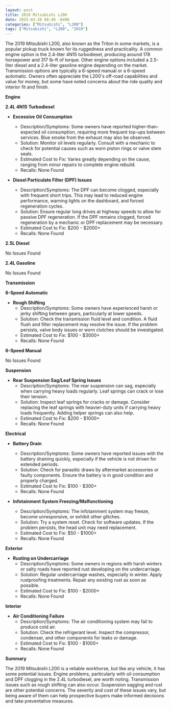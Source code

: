 ```yaml
---
layout: post
title: 2019 Mitsubishi L200
date: 2025-03-20 08:49 -0400
categories: ["Mitsubishi", "L200"]
tags: ["Mitsubishi", "L200", "2019"]
---
```

The 2019 Mitsubishi L200, also known as the Triton in some markets, is a popular pickup truck known for its ruggedness and practicality. A common engine option is the 2.4-liter 4N15 turbodiesel, producing around 178 horsepower and 317 lb-ft of torque. Other engine options included a 2.5-liter diesel and a 2.4-liter gasoline engine depending on the market. Transmission options are typically a 6-speed manual or a 6-speed automatic. Owners often appreciate the L200's off-road capabilities and value for money, but some have noted concerns about the ride quality and interior fit and finish.

**Engine**

**2.4L 4N15 Turbodiesel**

*   **Excessive Oil Consumption**
    *   Description/Symptoms: Some owners have reported higher-than-expected oil consumption, requiring more frequent top-ups between services. Blue smoke from the exhaust may also be observed.
    *   Solution: Monitor oil levels regularly. Consult with a mechanic to check for potential causes such as worn piston rings or valve stem seals.
    *   Estimated Cost to Fix: Varies greatly depending on the cause, ranging from minor repairs to complete engine rebuild.
    *   Recalls: None Found

*   **Diesel Particulate Filter (DPF) Issues**
    *   Description/Symptoms: The DPF can become clogged, especially with frequent short trips. This may lead to reduced engine performance, warning lights on the dashboard, and forced regeneration cycles.
    *   Solution: Ensure regular long drives at highway speeds to allow for passive DPF regeneration. If the DPF remains clogged, forced regeneration by a mechanic or DPF replacement may be necessary.
    *   Estimated Cost to Fix: $200 - $2000+
    *   Recalls: None Found

**2.5L Diesel**

No Issues Found

**2.4L Gasoline**

No Issues Found

**Transmission**

**6-Speed Automatic**

*   **Rough Shifting**
    *   Description/Symptoms: Some owners have experienced harsh or jerky shifting between gears, particularly at lower speeds.
    *   Solution: Check the transmission fluid level and condition. A fluid flush and filter replacement may resolve the issue. If the problem persists, valve body issues or worn clutches should be investigated.
    *   Estimated Cost to Fix: $100 - $3000+
    *   Recalls: None Found

**6-Speed Manual**

No Issues Found

**Suspension**

*   **Rear Suspension Sag/Leaf Spring Issues**
    *   Description/Symptoms: The rear suspension can sag, especially when carrying heavy loads regularly. Leaf springs can crack or lose their tension.
    *   Solution: Inspect leaf springs for cracks or damage. Consider replacing the leaf springs with heavier-duty units if carrying heavy loads frequently. Adding helper springs can also help.
    *   Estimated Cost to Fix: $200 - $1000+
    *   Recalls: None Found

**Electrical**

*   **Battery Drain**
    *   Description/Symptoms: Some owners have reported issues with the battery draining quickly, especially if the vehicle is not driven for extended periods.
    *   Solution: Check for parasitic draws by aftermarket accessories or faulty components. Ensure the battery is in good condition and properly charged.
    *   Estimated Cost to Fix: $100 - $300+
    *   Recalls: None Found

*   **Infotainment System Freezing/Malfunctioning**
    *   Description/Symptoms: The infotainment system may freeze, become unresponsive, or exhibit other glitches.
    *   Solution: Try a system reset. Check for software updates. If the problem persists, the head unit may need replacement.
    *   Estimated Cost to Fix: $50 - $1000+
    *   Recalls: None Found

**Exterior**

*   **Rusting on Undercarriage**
    *   Description/Symptoms: Some owners in regions with harsh winters or salty roads have reported rust developing on the undercarriage.
    *   Solution: Regular undercarriage washes, especially in winter. Apply rustproofing treatments. Repair any existing rust as soon as possible.
    *   Estimated Cost to Fix: $100 - $2000+
    *   Recalls: None Found

**Interior**

*   **Air Conditioning Failure**
    *   Description/Symptoms: The air conditioning system may fail to produce cold air.
    *   Solution: Check the refrigerant level. Inspect the compressor, condenser, and other components for leaks or damage.
    *   Estimated Cost to Fix: $100 - $1000+
    *   Recalls: None Found

**Summary**

The 2019 Mitsubishi L200 is a reliable workhorse, but like any vehicle, it has some potential issues. Engine problems, particularly with oil consumption and DPF clogging in the 2.4L turbodiesel, are worth noting. Transmission issues such as rough shifting can also occur. Suspension sagging and rust are other potential concerns. The severity and cost of these issues vary, but being aware of them can help prospective buyers make informed decisions and take preventative measures.

